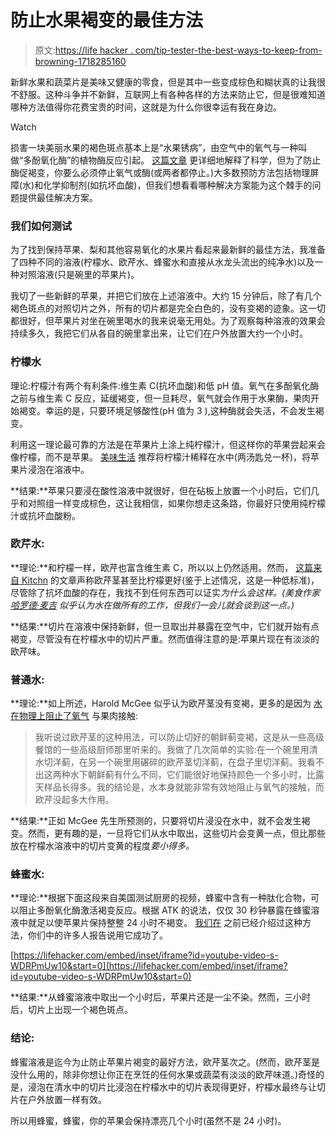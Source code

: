 # 防止水果褐变的最佳方法

> 原文:[https://life hacker . com/tip-tester-the-best-ways-to-keep-from-browning-1718285160](https://lifehacker.com/tip-tester-the-best-ways-to-keep-fruit-from-browning-1718285160)

新鲜水果和蔬菜片是美味又健康的零食，但是其中一些变成棕色和糊状真的让我很不舒服。这种斗争并不新鲜，互联网上有各种各样的方法来防止它，但是很难知道哪种方法值得你花费宝贵的时间，这就是为什么你很幸运有我在身边。

Watch

损害一块美丽水果的褐色斑点基本上是“水果锈病”，由空气中的氧气与一种叫做“多酚氧化酶”的植物酶反应引起。 [这篇文章](https://gizmodo.com/why-does-your-apple-turn-brown-and-how-can-you-stop-it-1605149639) 更详细地解释了科学，但为了防止酶促褐变，你要么必须停止氧气或酶(或两者都停止。)大多数预防方法包括物理屏障(水)和化学抑制剂(如抗坏血酸)，但我们想看看哪种解决方案能为这个棘手的问题提供最佳解决方案。

### **我们如何测试**

为了找到保持苹果、梨和其他容易氧化的水果片看起来最新鲜的最佳方法，我准备了四种不同的溶液(柠檬水、欧芹水、蜂蜜水和直接从水龙头流出的纯净水)以及一种对照溶液(只是碗里的苹果片)。

我切了一些新鲜的苹果，并把它们放在上述溶液中。大约 15 分钟后，除了有几个褐色斑点的对照切片之外，所有的切片都是完全白色的，没有变褐的迹象。这一切都很好，但苹果片对坐在碗里喝水的我来说毫无用处。为了观察每种溶液的效果会持续多久，我把它们从各自的碗里拿出来，让它们在户外放置大约一个小时。

### 柠檬水

理论:柠檬汁有两个有利条件:维生素 C(抗坏血酸)和低 pH 值。氧气在多酚氧化酶之前与维生素 C 反应，延缓褐变，但一旦耗尽，氧气就会作用于水果酶，果肉开始褐变。幸运的是，只要环境足够酸性(pH 值为 3 ),这种酶就会失活，不会发生褐变。

利用这一理论最可靠的方法是在苹果片上涂上纯柠檬汁，但这样你的苹果尝起来会像柠檬，而不是苹果。 [美味生活](http://www.theyummylife.com/prevent_apple_and_pear_slices_from_browning) 推荐将柠檬汁稀释在水中(两汤匙兑一杯)，将苹果片浸泡在溶液中。

**结果:**苹果只要浸在酸性溶液中就很好，但在砧板上放置一个小时后，它们几乎和对照组一样变成棕色，这让我相信，如果你想走这条路，你最好只使用纯柠檬汁或抗坏血酸粉。

### 欧芹水:

**理论:**和柠檬一样，欧芹也富含维生素 C，所以以上仍然适用。然而， [这篇来自 Kitchn](http://www.thekitchn.com/an-ingenious-use-for-herb-stems-221285) 的文章声称欧芹茎甚至比柠檬更好(鉴于上述情况，这是一种低标准)，尽管除了抗坏血酸的存在，我找不到任何东西可以证实*为什么会这样。(美食作家 [哈罗德·麦吉](https://en.wikipedia.org/wiki/Harold_McGee) 似乎认为水在做所有的工作，但我们一会儿就会谈到这一点。)*

**结果:**切片在溶液中保持新鲜，但一旦取出并暴露在空气中，它们就开始有点褐变，尽管没有在柠檬水中的切片严重。然而值得注意的是:苹果片现在有淡淡的欧芹味。

### 普通水:

**理论:**如上所述，Harold McGee 似乎认为欧芹茎没有变褐，更多的是因为 [水在物理上阻止了氧气](http://dinersjournal.blogs.nytimes.com/2008/08/07/harold-mcgee-on-parsley-stems-as-anti-browning-agents/?_r=0) 与果肉接触:

> 我听说过欧芹茎的这种用法，可以防止切好的朝鲜蓟变褐，这是从一些高级餐馆的一些高级厨师那里听来的。我做了几次简单的实验:在一个碗里用清水切洋蓟，在另一个碗里用碾碎的欧芹茎切洋蓟，在盘子里切洋蓟。我看不出这两种水下朝鲜蓟有什么不同，它们能很好地保持颜色一个多小时，比露天样品长得多。我的结论是，水本身就能非常有效地阻止与氧气的接触，而欧芹没起多大作用。

**结果:**正如 McGee 先生所预测的，只要将切片浸没在水中，就不会发生褐变。然而，更有趣的是，一旦将它们从水中取出，这些切片会变黄一点，但比那些放在柠檬水溶液中的切片变黄的程度*要小得多。*

### 蜂蜜水:

**理论:**根据下面这段来自美国测试厨房的视频，蜂蜜中含有一种肽化合物，可以阻止多酚氧化酶激活褐变反应。根据 ATK 的说法，仅仅 30 秒钟暴露在蜂蜜溶液中就足以使苹果片保持整整 24 小时不褐变。 [我们在](https://lifehacker.com/give-sliced-fruit-a-quick-honey-water-bath-to-keep-brow-536510461) 之前已经介绍过这种方法，你们中的许多人报告说用它成功了。

 [https://lifehacker.com/embed/inset/iframe?id=youtube-video-s-WDRPmUw10&start=0](https://lifehacker.com/embed/inset/iframe?id=youtube-video-s-WDRPmUw10&start=0) 

**结果:**从蜂蜜溶液中取出一个小时后，苹果片还是一尘不染。然而，三小时后，切片上出现一个褐色斑点。

### 结论:

蜂蜜溶液是迄今为止防止苹果片褐变的最好方法，欧芹茎次之。(然而，欧芹茎是没什么用的，除非你想让你正在烹饪的任何水果或蔬菜有淡淡的欧芹味道。)奇怪的是，浸泡在清水中的切片比浸泡在柠檬水中的切片表现得更好，柠檬水最终与让切片在户外放置一样有效。

所以用蜂蜜，蜂蜜，你的苹果会保持漂亮几个小时(虽然不是 24 小时)。